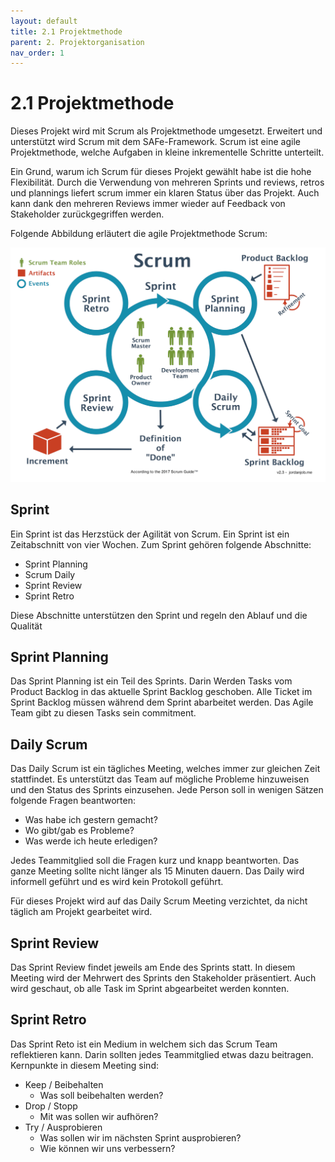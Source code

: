 ```yaml
---
layout: default
title: 2.1 Projektmethode
parent: 2. Projektorganisation
nav_order: 1
---
```


# 2.1 Projektmethode

Dieses Projekt wird mit Scrum als Projektmethode umgesetzt. Erweitert und unterstützt wird Scrum mit dem SAFe-Framework. Scrum ist eine agile Projektmethode, welche Aufgaben in kleine inkrementelle Schritte unterteilt.

Ein Grund, warum ich Scrum für dieses Projekt gewählt habe ist die hohe Flexibilität. Durch die Verwendung von mehreren Sprints und reviews, retros und plannings liefert scrum immer ein klaren Status über das Projekt. Auch kann dank den mehreren Reviews immer wieder auf Feedback von Stakeholder zurückgegriffen werden.

Folgende Abbildung erläutert die agile Projektmethode Scrum:

![2024_Projektmethode](../../resources/images/2024_projektmethode.png)

## Sprint

Ein Sprint ist das Herzstück der Agilität von Scrum. Ein Sprint ist ein Zeitabschnitt von vier Wochen. Zum Sprint gehören folgende Abschnitte:

- Sprint Planning
- Scrum Daily
- Sprint Review
- Sprint Retro

Diese Abschnitte unterstützen den Sprint und regeln den Ablauf und die Qualität

## Sprint Planning

Das Sprint Planning ist ein Teil des Sprints. Darin Werden Tasks vom Product Backlog in das aktuelle Sprint Backlog geschoben. Alle Ticket im Sprint Backlog müssen während dem Sprint abarbeitet werden. Das Agile Team gibt zu diesen Tasks sein commitment.

## Daily Scrum

Das Daily Scrum ist ein tägliches Meeting, welches immer zur gleichen Zeit stattfindet. Es unterstützt das Team auf mögliche Probleme hinzuweisen und den Status des Sprints einzusehen. Jede Person soll in wenigen Sätzen folgende Fragen beantworten:

- Was habe ich gestern gemacht?
- Wo gibt/gab es Probleme?
- Was werde ich heute erledigen?

Jedes Teammitglied soll die Fragen kurz und knapp beantworten. Das ganze Meeting sollte nicht länger als 15 Minuten dauern. Das Daily wird informell geführt und es wird kein Protokoll geführt.

Für dieses Projekt wird auf das Daily Scrum Meeting verzichtet, da nicht täglich am Projekt gearbeitet wird.

## Sprint Review

Das Sprint Review findet jeweils am Ende des Sprints statt. In diesem Meeting wird der Mehrwert des Sprints den Stakeholder präsentiert. Auch wird geschaut, ob alle Task im Sprint abgearbeitet werden konnten.

## Sprint Retro

Das Sprint Reto ist ein Medium in welchem sich das Scrum Team reflektieren kann. Darin sollten jedes Teammitglied etwas dazu beitragen. Kernpunkte in diesem Meeting sind:

- Keep / Beibehalten
  - Was soll beibehalten werden?
- Drop / Stopp
  - Mit was sollen wir aufhören?
- Try / Ausprobieren
  - Was sollen wir im nächsten Sprint ausprobieren?
  - Wie können wir uns verbessern?
